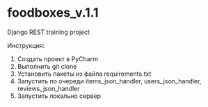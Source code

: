 # foodboxes_v.1.1
Django REST training project

Инструкция:
1) Создать проект в PyCharm
2) Выполнить git clone
3) Установить пакеты из файла requirements.txt
4) Запустить по очереди items_json_handler, users_json_handler, reviews_json_handler
5) Запустить локально сервер